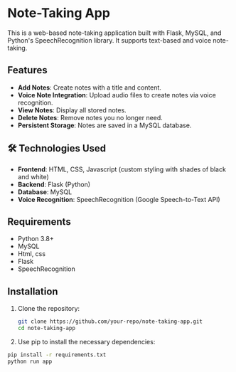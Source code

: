 # Note-Taking App 

This is a web-based note-taking application built with Flask, MySQL, and Python's SpeechRecognition library. It supports text-based and voice note-taking.

## Features
- **Add Notes**: Create notes with a title and content.
- **Voice Note Integration**: Upload audio files to create notes via voice recognition.
- **View Notes**: Display all stored notes.
- **Delete Notes**: Remove notes you no longer need.
- **Persistent Storage**: Notes are saved in a MySQL database.

## 🛠️ Technologies Used
- **Frontend**: HTML, CSS, Javascript (custom styling with shades of black and white)
- **Backend**: Flask (Python)
- **Database**: MySQL
- **Voice Recognition**: SpeechRecognition (Google Speech-to-Text API)


## Requirements
- Python 3.8+
- MySQL
- Html, css
- Flask
- SpeechRecognition

## Installation
1. Clone the repository:
   ```bash
   git clone https://github.com/your-repo/note-taking-app.git
   cd note-taking-app
2. Use pip to install the necessary dependencies:
 ```bash
 pip install -r requirements.txt
python run app
